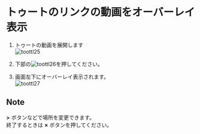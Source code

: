 # トゥートのリンクの動画をオーバーレイ表示

1. トゥートの動画を展開します  
![toottl25](https://dl.thedesk.top/media/toottl25.PNG)  

1. 下部の![toottl26](https://dl.thedesk.top/media/toottl26.PNG)を押してください。
1. 画面左下にオーバーレイ表示されます。  
![toottl27](https://dl.thedesk.top/media/toottl27.PNG)

## Note
__>__ ボタンなどで場所を変更できます。  
終了するときは __×__ ボタンを押してください。
